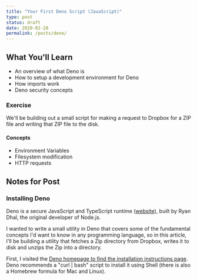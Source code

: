 ```yaml
---
title: "Your First Deno Script (JavaScript)"
type: post
status: draft
date: 2020-02-20
permalink: /posts/deno/
---
```


## What You'll Learn

- An overview of what Deno is
- How to setup a development environment for Deno
- How imports work
- Deno security concepts

### Exercise

We'll be building out a small script for making a request to Dropbox for a ZIP file and writing that ZIP file to the disk.

#### Concepts

- Environment Variables
- Filesystem modification
- HTTP requests

## Notes for Post

### Installing Deno

Deno is a secure JavaScript and TypeScript runtime ([website](https://github.com/denoland/deno)), built by Ryan Dhal, the original developer of Node.js.

I wanted to write a small utility in Deno that covers some of the fundamental concepts I'd want to know in any programming language, so in this article, I'll be building a utility that fetches a Zip directory from Dropbox, writes it to disk and unzips the Zip into a directory.

First, I visited the [Deno homepage to find the installation instructions page](https://deno.land/). Deno recommends a "curl | bash" script to install it using Shell (there is also a Homebrew formula for Mac and Linux).
